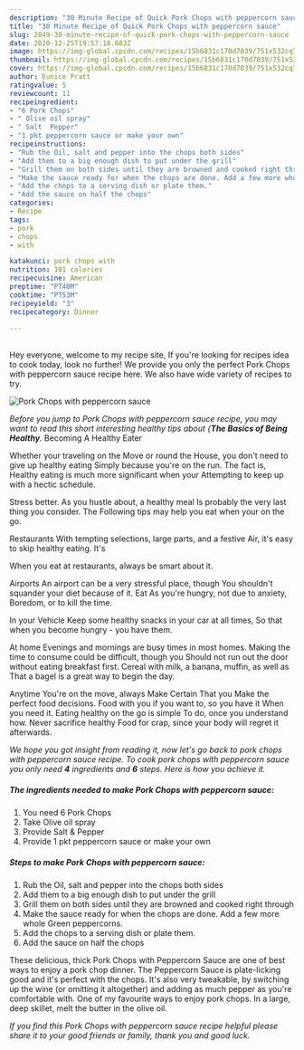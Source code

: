 ```yaml
---
description: "30 Minute Recipe of Quick Pork Chops with peppercorn sauce"
title: "30 Minute Recipe of Quick Pork Chops with peppercorn sauce"
slug: 2849-30-minute-recipe-of-quick-pork-chops-with-peppercorn-sauce
date: 2020-12-25T19:57:18.683Z
image: https://img-global.cpcdn.com/recipes/15b6831c170d7039/751x532cq70/pork-chops-with-peppercorn-sauce-recipe-main-photo.jpg
thumbnail: https://img-global.cpcdn.com/recipes/15b6831c170d7039/751x532cq70/pork-chops-with-peppercorn-sauce-recipe-main-photo.jpg
cover: https://img-global.cpcdn.com/recipes/15b6831c170d7039/751x532cq70/pork-chops-with-peppercorn-sauce-recipe-main-photo.jpg
author: Eunice Pratt
ratingvalue: 5
reviewcount: 11
recipeingredient:
- "6 Pork Chops"
- " Olive oil spray"
- " Salt  Pepper"
- "1 pkt peppercorn sauce or make your own"
recipeinstructions:
- "Rub the Oil, salt and pepper into the chops both sides"
- "Add them to a big enough dish to put under the grill"
- "Grill them on both sides until they are browned and cooked right through"
- "Make the sauce ready for when the chops are done. Add a few more whole Green peppercorns."
- "Add the chops to a serving dish or plate them."
- "Add the sauce on half the chops"
categories:
- Recipe
tags:
- pork
- chops
- with

katakunci: pork chops with 
nutrition: 101 calories
recipecuisine: American
preptime: "PT40M"
cooktime: "PT53M"
recipeyield: "3"
recipecategory: Dinner

---
```

<br>
Hey everyone, welcome to my recipe site, If you're looking for recipes idea to cook today, look no further! We provide you only the perfect Pork Chops with peppercorn sauce recipe here. We also have wide variety of recipes to try.
<br>


![Pork Chops with peppercorn sauce](https://img-global.cpcdn.com/recipes/15b6831c170d7039/751x532cq70/pork-chops-with-peppercorn-sauce-recipe-main-photo.jpg)

<i>Before you jump to Pork Chops with peppercorn sauce recipe, you may want to read this short interesting healthy tips about {<strong>The Basics of Being Healthy</strong>.</i>
Becoming A Healthy Eater

Whether your traveling on the Move or round the
House, you don't need to give up healthy eating
Simply because you're on the run. The fact is,
Healthy eating is much more significant when your
Attempting to keep up with a hectic schedule.


Stress better. As you hustle about, a healthy meal
Is probably the very last thing you consider. The
Following tips may help you eat when your on the go.

Restaurants
With tempting selections, large parts, and a festive
Air, it's easy to skip healthy eating. It's


When you eat at restaurants, always be smart
about it.

Airports
An airport can be a very stressful place, though 
You shouldn't squander your diet because of it. Eat
As you're hungry, not due to anxiety,
Boredom, or to kill the time.

In your Vehicle 
Keep some healthy snacks in your car at all times,
So that when you become hungry - you have them.

At home
Evenings and mornings are busy times in most homes.
Making the time to consume could be difficult, though you
Should not run out the door without eating breakfast
first. Cereal with milk, a banana, muffin, as well as 
That a bagel is a great way to begin the day.

Anytime You're on the move, always Make Certain That you
Make the perfect food decisions. 
Food with you if you want to, so you have it
When you need it. Eating healthy on the go is simple 
To do, once you understand how. Never sacrifice healthy
Food for crap, since your body will regret it afterwards.


<i>We hope you got insight from reading it, now let's go back to pork chops with peppercorn sauce recipe. To cook pork chops with peppercorn sauce you only need <strong>4</strong> ingredients and <strong>6</strong> steps. Here is how you achieve it.
</i>

##### The ingredients needed to make Pork Chops with peppercorn sauce:

1. You need 6 Pork Chops
1. Take  Olive oil spray
1. Provide  Salt &amp; Pepper
1. Provide 1 pkt peppercorn sauce or make your own


##### Steps to make Pork Chops with peppercorn sauce:

1. Rub the Oil, salt and pepper into the chops both sides
1. Add them to a big enough dish to put under the grill
1. Grill them on both sides until they are browned and cooked right through
1. Make the sauce ready for when the chops are done. Add a few more whole Green peppercorns.
1. Add the chops to a serving dish or plate them.
1. Add the sauce on half the chops


These delicious, thick Pork Chops with Peppercorn Sauce are one of best ways to enjoy a pork chop dinner. The Peppercorn Sauce is plate-licking good and it&#39;s perfect with the chops. It&#39;s also very tweakable, by switching up the wine (or omitting it altogether) and adding as much pepper as you&#39;re comfortable with. One of my favourite ways to enjoy pork chops. In a large, deep skillet, melt the butter in the olive oil. 

<i>If you find this Pork Chops with peppercorn sauce recipe helpful please share it to your good friends or family, thank you and good luck.</i>
